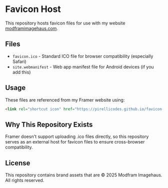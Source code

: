 # Favicon Host

This repository hosts favicon files for use with my website [modframimagehaus.com](https://modframimagehaus.com).

## Files

- `favicon.ico` - Standard ICO file for browser compatibility (especially Safari)
- `site.webmanifest` - Web app manifest file for Android devices (if you add this)

## Usage

These files are referenced from my Framer website using:

```html
<link rel="shortcut icon" href="https://pirellicodes.github.io/favicon-host/favicon.ico">
```

## Why This Repository Exists

Framer doesn't support uploading .ico files directly, so this repository serves as an external host for favicon files to ensure cross-browser compatibility.

## License

This repository contains brand assets that are © 2025 Modfram Imagehaus. All rights reserved.
